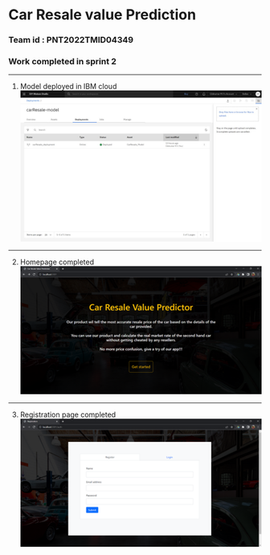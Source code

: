 # Car Resale value Prediction

### Team id : PNT2022TMID04349

### Work completed in sprint 2
___
1. Model deployed in IBM cloud
![model deployed](./results/IBM%20model%20deployment.jpeg)
___
2. Homepage completed
![homepage](./results/homepage.png)
___
3. Registration page completed
![registration page](./results/register.png)
